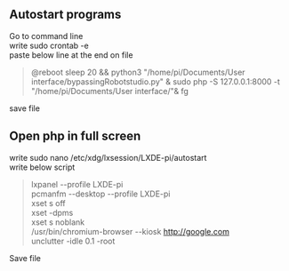 ## Autostart programs
Go to command line <br>
write sudo crontab -e <br>
paste below line at the end on file <br>
>@reboot sleep 20 && python3 "/home/pi/Documents/User interface/bypassingRobotstudio.py" & sudo php -S 127.0.0.1:8000 -t  "/home/pi/Documents/User interface/"& fg <br>

save file <br>

## Open php in full screen
write sudo nano /etc/xdg/lxsession/LXDE-pi/autostart <br>
write below script <br>

> lxpanel --profile LXDE-pi <br>
> pcmanfm --desktop --profile LXDE-pi <br>
> xset s off <br>
> xset -dpms <br>
> xset s noblank <br>
> /usr/bin/chromium-browser --kiosk http://google.com <br>
> unclutter -idle 0.1 -root <br>

Save file <br>
